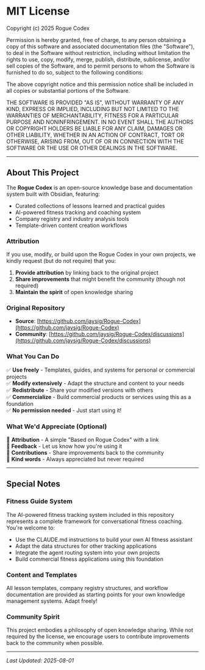 # MIT License

Copyright (c) 2025 Rogue Codex

Permission is hereby granted, free of charge, to any person obtaining a copy
of this software and associated documentation files (the "Software"), to deal
in the Software without restriction, including without limitation the rights
to use, copy, modify, merge, publish, distribute, sublicense, and/or sell
copies of the Software, and to permit persons to whom the Software is
furnished to do so, subject to the following conditions:

The above copyright notice and this permission notice shall be included in all
copies or substantial portions of the Software.

THE SOFTWARE IS PROVIDED "AS IS", WITHOUT WARRANTY OF ANY KIND, EXPRESS OR
IMPLIED, INCLUDING BUT NOT LIMITED TO THE WARRANTIES OF MERCHANTABILITY,
FITNESS FOR A PARTICULAR PURPOSE AND NONINFRINGEMENT. IN NO EVENT SHALL THE
AUTHORS OR COPYRIGHT HOLDERS BE LIABLE FOR ANY CLAIM, DAMAGES OR OTHER
LIABILITY, WHETHER IN AN ACTION OF CONTRACT, TORT OR OTHERWISE, ARISING FROM,
OUT OF OR IN CONNECTION WITH THE SOFTWARE OR THE USE OR OTHER DEALINGS IN THE
SOFTWARE.

---

## About This Project

The **Rogue Codex** is an open-source knowledge base and documentation system built with Obsidian, featuring:

- Curated collections of lessons learned and practical guides
- AI-powered fitness tracking and coaching system
- Company registry and industry analysis tools
- Template-driven content creation workflows

### Attribution

If you use, modify, or build upon the Rogue Codex in your own projects, we kindly request (but do not require) that you:

1. **Provide attribution** by linking back to the original project
2. **Share improvements** that might benefit the community (though not required)
3. **Maintain the spirit** of open knowledge sharing

### Original Repository

- **Source**: [https://github.com/jaysig/Rogue-Codex](https://github.com/jaysig/Rogue-Codex)
- **Community**: [https://github.com/jaysig/Rogue-Codex/discussions](https://github.com/jaysig/Rogue-Codex/discussions)

### What You Can Do

✅ **Use freely** - Templates, guides, and systems for personal or commercial projects  
✅ **Modify extensively** - Adapt the structure and content to your needs  
✅ **Redistribute** - Share your modified versions with others  
✅ **Commercialize** - Build commercial products or services using this as a foundation  
✅ **No permission needed** - Just start using it!

### What We'd Appreciate (Optional)

🙏 **Attribution** - A simple "Based on Rogue Codex" with a link  
🙏 **Feedback** - Let us know how you're using it  
🙏 **Contributions** - Share improvements back to the community  
🙏 **Kind words** - Always appreciated but never required

---

## Special Notes

### Fitness Guide System
The AI-powered fitness tracking system included in this repository represents a complete framework for conversational fitness coaching. You're welcome to:

- Use the CLAUDE.md instructions to build your own AI fitness assistant
- Adapt the data structures for other tracking applications
- Integrate the agent routing system into your own projects
- Build commercial fitness applications using this foundation

### Content and Templates
All lesson templates, company registry structures, and workflow documentation are provided as starting points for your own knowledge management systems. Adapt freely!

### Community Spirit
This project embodies a philosophy of open knowledge sharing. While not required by the license, we encourage users to contribute improvements back to the community when possible.

---

*Last Updated: 2025-08-01*